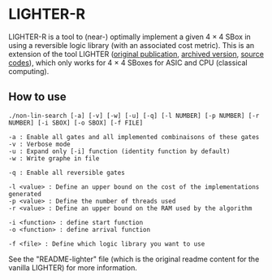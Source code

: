 
# LIGHTER-R #
LIGHTER-R is a tool to (near-) optimally implement a given 4 × 4 SBox in using a reversible logic library (with an associated cost metric). This is an extension of the tool LIGHTER ([original publication](https://tosc.iacr.org/index.php/ToSC/article/view/806), [archived version](https://eprint.iacr.org/2017/101), [source codes](http://jeremy.jean.free.fr/pub/fse2018_layer_implementations.tar.gz)), which only works for 4 × 4 SBoxes for ASIC and CPU (classical computing).

## How to use ##
  
  `./non-lin-search [-a] [-v] [-w] [-u] [-q]
                   [-l NUMBER] [-p NUMBER] [-r NUMBER]
                   [-i SBOX] [-o SBOX]
                   [-f FILE]`

    -a : Enable all gates and all implemented combinaisons of these gates
    -v : Verbose mode
    -u : Expand only [-i] function (identity function by default)
    -w : Write graphe in file
    
    -q : Enable all reversible gates

    -l <value> : Define an upper bound on the cost of the implementations generated
    -p <value> : Define the number of threads used
    -r <value> : Define an upper bound on the RAM used by the algorithm

    -i <function> : define start function
    -o <function> : define arrival function

    -f <file> : Define which logic library you want to use

See the "README-lighter" file (which is the original readme content for the vanilla LIGHTER) for more information.

